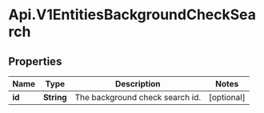 # Api.V1EntitiesBackgroundCheckSearch

## Properties

Name | Type | Description | Notes
------------ | ------------- | ------------- | -------------
**id** | **String** | The background check search id. | [optional] 


